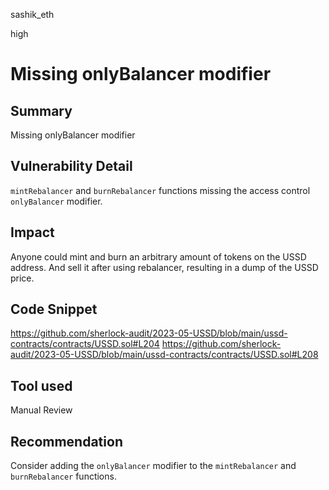 sashik_eth

high

# Missing onlyBalancer modifier

## Summary

Missing onlyBalancer modifier 

## Vulnerability Detail

`mintRebalancer` and `burnRebalancer` functions missing the access control `onlyBalancer` modifier.

## Impact

Anyone could mint and burn an arbitrary amount of tokens on the USSD address. And sell it after using rebalancer, resulting in a dump of the USSD price.

## Code Snippet

https://github.com/sherlock-audit/2023-05-USSD/blob/main/ussd-contracts/contracts/USSD.sol#L204
https://github.com/sherlock-audit/2023-05-USSD/blob/main/ussd-contracts/contracts/USSD.sol#L208

## Tool used

Manual Review

## Recommendation
Consider adding the `onlyBalancer` modifier to the `mintRebalancer` and `burnRebalancer` functions.
